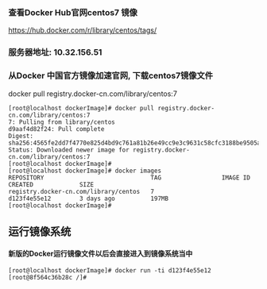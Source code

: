### 查看Docker Hub官网centos7 镜像

https://hub.docker.com/r/library/centos/tags/

### 服务器地址: 10.32.156.51

### 从Docker 中国官方镜像加速官网, 下载centos7镜像文件

docker pull registry.docker-cn.com/library/centos:7

```
[root@localhost dockerImage]# docker pull registry.docker-cn.com/library/centos:7
7: Pulling from library/centos
d9aaf4d82f24: Pull complete
Digest: sha256:4565fe2dd7f4770e825d4bd9c761a81b26e49cc9e3c9631c58cfc3188be9505a
Status: Downloaded newer image for registry.docker-cn.com/library/centos:7
[root@localhost dockerImage]#
[root@localhost dockerImage]# docker images
REPOSITORY                              TAG                 IMAGE ID            CREATED             SIZE
registry.docker-cn.com/library/centos   7                   d123f4e55e12        3 days ago          197MB
[root@localhost dockerImage]#

```

## 运行镜像系统

#### **新版的Docker运行镜像文件以后会直接进入到镜像系统当中**

```
[root@localhost dockerImage]# docker run -ti d123f4e55e12
[root@8f564c36b28c /]#
```



